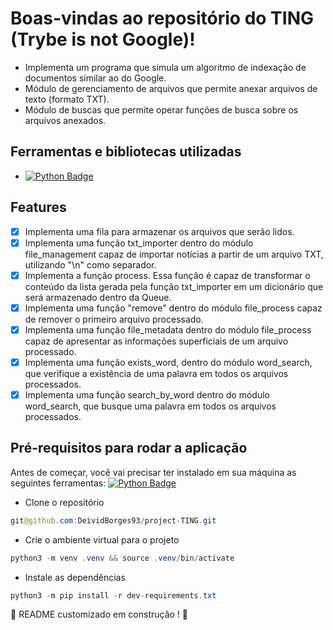 # Boas-vindas ao repositório do TING (Trybe is not Google)!
 - Implementa um programa que simula um algoritmo de indexação de documentos similar ao do Google.
 - Módulo de gerenciamento de arquivos que permite anexar arquivos de texto (formato TXT).
 - Módulo de buscas que permite operar funções de busca sobre os arquivos anexados.

## Ferramentas e bibliotecas utilizadas

- [![Python Badge](https://img.shields.io/badge/-Python-black?style=flat-square&logo=python)](https://docs.python.org/3/)

## Features

- [x] Implementa uma fila para armazenar os arquivos que serão lidos.
- [x] Implementa uma função txt_importer dentro do módulo file_management capaz de importar notícias a partir de um arquivo TXT, utilizando "\n" como separador.
- [x] Implementa a função process. Essa função é capaz de transformar o conteúdo da lista gerada pela função txt_importer em um dicionário que será armazenado dentro da Queue.
- [x] Implementa uma função "remove" dentro do módulo file_process capaz de remover o primeiro arquivo processado.
- [x] Implementa uma função file_metadata dentro do módulo file_process capaz de apresentar as informações superficiais de um arquivo processado.
- [x] Implementa uma função exists_word, dentro do módulo word_search, que verifique a existência de uma palavra em todos os arquivos processados.
- [x] Implementa uma função search_by_word dentro do módulo word_search, que busque uma palavra em todos os arquivos processados.

## Pré-requisitos para rodar a aplicação

Antes de começar, você vai precisar ter instalado em sua máquina as seguintes ferramentas: [![Python Badge](https://img.shields.io/badge/-Python-black?style=flat-square&logo=python)](https://docs.python.org/3/)

- Clone o repositório
~~~Java
git@github.com:DeividBorges93/project-TING.git
~~~

- Crie o ambiente virtual para o projeto
~~~Java
python3 -m venv .venv && source .venv/bin/activate
~~~

- Instale as dependências
~~~Java
python3 -m pip install -r dev-requirements.txt
~~~


:construction: README customizado em construção ! :construction:
